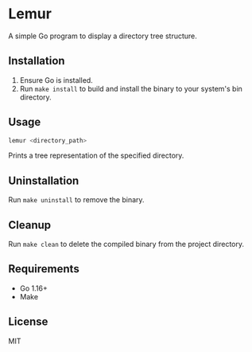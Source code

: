 # Lemur

A simple Go program to display a directory tree structure.

## Installation

1. Ensure Go is installed.
2. Run `make install` to build and install the binary to your system's bin directory.

## Usage

```bash
lemur <directory_path>
```

Prints a tree representation of the specified directory.

## Uninstallation

Run `make uninstall` to remove the binary.

## Cleanup

Run `make clean` to delete the compiled binary from the project directory.

## Requirements

- Go 1.16+
- Make

## License

MIT
